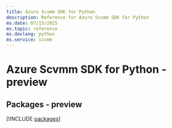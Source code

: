 ```yaml
---
title: Azure Scvmm SDK for Python
description: Reference for Azure Scvmm SDK for Python
ms.date: 07/15/2025
ms.topic: reference
ms.devlang: python
ms.service: scvmm
---
```

# Azure Scvmm SDK for Python - preview
## Packages - preview
[!INCLUDE [packages](scvmm-index.md)]